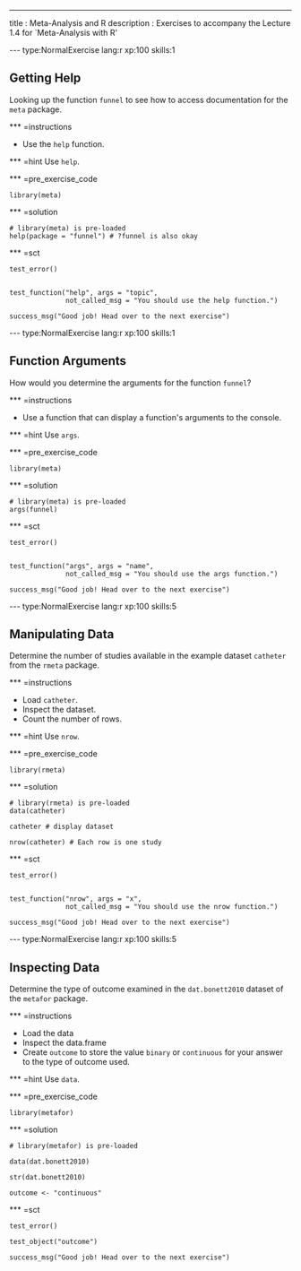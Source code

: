 ---
title       : Meta-Analysis and R
description : Exercises to accompany the Lecture 1.4 for `Meta-Analysis with R'


--- type:NormalExercise lang:r  xp:100 skills:1
## Getting Help

Looking up the function `funnel` to see how to access documentation for the `meta` package.

*** =instructions
- Use the `help` function.

*** =hint 
Use `help`.

*** =pre_exercise_code

```{r}
library(meta)
```


*** =solution
```{r}
# library(meta) is pre-loaded
help(package = "funnel") # ?funnel is also okay
```

*** =sct
```{r}
test_error()


test_function("help", args = "topic",
              not_called_msg = "You should use the help function.")

success_msg("Good job! Head over to the next exercise")
```


--- type:NormalExercise lang:r  xp:100 skills:1
## Function Arguments

How would you determine the arguments for the function `funnel`?

*** =instructions
- Use a function that can display a function's arguments to the console.

*** =hint 
Use `args`.

*** =pre_exercise_code

```{r}
library(meta)
```


*** =solution
```{r}
# library(meta) is pre-loaded
args(funnel)
```

*** =sct
```{r}
test_error()


test_function("args", args = "name",
              not_called_msg = "You should use the args function.")

success_msg("Good job! Head over to the next exercise")
```


--- type:NormalExercise lang:r  xp:100 skills:5
## Manipulating Data


Determine the number of studies available in the example dataset `catheter` from the `rmeta` package.

*** =instructions
- Load `catheter`.
- Inspect the dataset.
- Count the number of rows.

*** =hint 
Use `nrow`.

*** =pre_exercise_code

```{r}
library(rmeta)
```


*** =solution
```{r}
# library(rmeta) is pre-loaded
data(catheter)

catheter # display dataset

nrow(catheter) # Each row is one study
```

*** =sct
```{r}
test_error()


test_function("nrow", args = "x",
              not_called_msg = "You should use the nrow function.")

success_msg("Good job! Head over to the next exercise")
```

--- type:NormalExercise lang:r  xp:100 skills:5
## Inspecting Data

Determine the type of outcome examined in the `dat.bonett2010` dataset of the `metafor` package.

*** =instructions
- Load the data
- Inspect the data.frame
- Create `outcome` to store the value `binary` or `continuous` for your answer to the type of outcome used.

*** =hint 
Use `data`.

*** =pre_exercise_code

```{r}
library(metafor)
```


*** =solution
```{r}
# library(metafor) is pre-loaded

data(dat.bonett2010)

str(dat.bonett2010)

outcome <- "continuous"

```

*** =sct
```{r}
test_error()

test_object("outcome")

success_msg("Good job! Head over to the next exercise")
```

